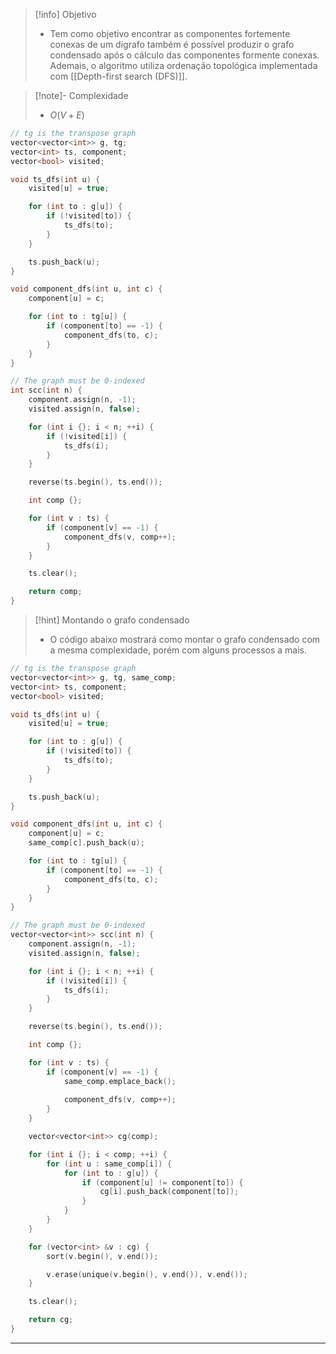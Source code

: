 > [!info] Objetivo
> - Tem como objetivo encontrar as componentes fortemente conexas de um digrafo também é possível produzir o grafo condensado após o cálculo das componentes formente conexas. Ademais, o algoritmo utiliza ordenação topológica implementada com [[Depth-first search (DFS)]].

> [!note]- Complexidade
> - $O(V + E)$

```cpp
// tg is the transpose graph
vector<vector<int>> g, tg;
vector<int> ts, component;
vector<bool> visited;

void ts_dfs(int u) {
	visited[u] = true;

    for (int to : g[u]) {
        if (!visited[to]) {
            ts_dfs(to);
        }
    }

    ts.push_back(u);
}

void component_dfs(int u, int c) {
    component[u] = c;

    for (int to : tg[u]) {
        if (component[to] == -1) {
            component_dfs(to, c);
        }
    }
}

// The graph must be 0-indexed
int scc(int n) {
	component.assign(n, -1);
	visited.assign(n, false);

	for (int i {}; i < n; ++i) {
		if (!visited[i]) {
			ts_dfs(i);
		}
	}

	reverse(ts.begin(), ts.end());

    int comp {};

    for (int v : ts) {
        if (component[v] == -1) {
            component_dfs(v, comp++);
        }
    }

	ts.clear();

	return comp;
}
```

> [!hint] Montando o grafo condensado
> - O código abaixo mostrará como montar o grafo condensado com a mesma complexidade, porém com alguns processos a mais.

```cpp
// tg is the transpose graph
vector<vector<int>> g, tg, same_comp;
vector<int> ts, component;
vector<bool> visited;

void ts_dfs(int u) {
	visited[u] = true;

    for (int to : g[u]) {
        if (!visited[to]) {
            ts_dfs(to);
        }
    }

    ts.push_back(u);
}

void component_dfs(int u, int c) {
	component[u] = c;
    same_comp[c].push_back(u);

    for (int to : tg[u]) {
        if (component[to] == -1) {
            component_dfs(to, c);
        }
    }
}

// The graph must be 0-indexed
vector<vector<int>> scc(int n) {
	component.assign(n, -1);
	visited.assign(n, false);

	for (int i {}; i < n; ++i) {
		if (!visited[i]) {
			ts_dfs(i);
		}
	}

	reverse(ts.begin(), ts.end());

    int comp {};

    for (int v : ts) {
        if (component[v] == -1) {
			same_comp.emplace_back();
			
            component_dfs(v, comp++);
        }
    }

	vector<vector<int>> cg(comp);

	for (int i {}; i < comp; ++i) {
		for (int u : same_comp[i]) {
			for (int to : g[u]) {
				if (component[u] != component[to]) {
					cg[i].push_back(component[to]);
				}
			}
		}
	}

	for (vector<int> &v : cg) {
        sort(v.begin(), v.end());

        v.erase(unique(v.begin(), v.end()), v.end());
    }

	ts.clear();

	return cg;
}
```

---